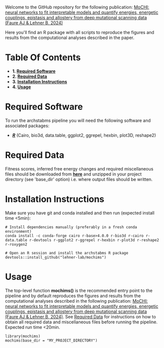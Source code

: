Welcome to the GitHub repository for the following publication: [MoCHI: neural networks to fit interpretable models and quantify energies, energetic couplings, epistasis and allostery from deep mutational scanning data (Faure AJ & Lehner B, 2024)]()

Here you'll find an R package with all scripts to reproduce the figures and results from the computational analyses described in the paper.

# Table Of Contents

* **1. [Required Software](#required-software)**
* **2. [Required Data](#required-data)**
* **3. [Installation Instructions](#installation-instructions)**
* **4. [Usage](#usage)**

# Required Software

To run the archstabms pipeline you will need the following software and associated packages:

* **[_R_](https://www.r-project.org/)** (Cairo, bio3d, data.table, ggplot2, ggrepel, hexbin, plot3D, reshape2)

# Required Data

Fitness scores, inferred free energy changes and required miscellaneous files should be downloaded from **[here]()** and unzipped in your project directory (see 'base_dir' option) i.e. where output files should be written.

# Installation Instructions

Make sure you have git and conda installed and then run (expected install time <5min):

```
# Install dependencies manually (preferably in a fresh conda environment)
conda install -c conda-forge cairo r-base>4.0.0 r-bio3d r-cairo r-data.table r-devtools r-ggplot2 r-ggrepel r-hexbin r-plot3d r-reshape2 r-roxygen2

# Open an R session and install the archstabms R package
devtools::install_github("lehner-lab/mochims")
```

# Usage

The top-level function **mochims()** is the recommended entry point to the pipeline and by default reproduces the figures and results from the computational analyses described in the following publication: [MoCHI: neural networks to fit interpretable models and quantify energies, energetic couplings, epistasis and allostery from deep mutational scanning data (Faure AJ & Lehner B, 2024)](). See [Required Data](#required-data) for instructions on how to obtain all required data and miscellaneous files before running the pipeline. Expected run time <20min.

```
library(mochims)
mochims(base_dir = "MY_PROJECT_DIRECTORY")
```
